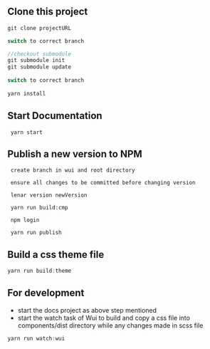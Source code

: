 ## Clone this project
```js
git clone projectURL

switch to correct branch

//checkout submodule
git submodule init
git submodule update
  
switch to correct branch
    
yarn install

```


## Start Documentation
```
 yarn start
```

## Publish a new version to NPM
```
 create branch in wui and root directory 
 
 ensure all changes to be committed before changing version 
 
 lenar version newVersion
 
 yarn run build:cmp
 
 npm login
 
 yarn run publish
```

## Build a css theme file
```js
yarn run build:theme 

```

## For development
* start the docs project as above step mentioned
* start the watch task of Wui to build and copy a css file into components/dist directory while any changes made in scss file
```js
yarn run watch:wui
```